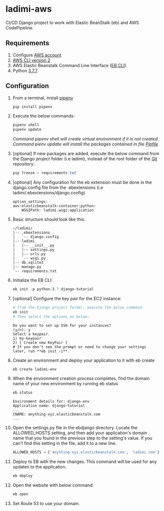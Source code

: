 # ladimi-aws

CI/CD Django project to work with Elastic BeanStalk (eb) and AWS CodePipeline.

## Requirements

1. Configure [AWS account](https://aws.amazon.com/)
2. [AWS CLI version 2](https://docs.aws.amazon.com/cli/latest/userguide/install-cliv2.html)
3. AWS Elastic Beanstalk Command Line Interface ([EB CLI](https://docs.aws.amazon.com/elasticbeanstalk/latest/dg/eb-cli3-install.html))
4. Python [3.7.7](https://www.python.org/downloads/release/python-377/)

## Configuration

1. From a terminal, install [pipenv](https://github.com/pypa/pipenv)

    ```powershell
    pip install pipenv
    ```

2. Execute the below commands:

    ```powershell
    pipenv shell
    pipenv update
    ```

    _Command pipenv shell will create virtual environment if it is not created. Command pienv update will install the packages contained in file [Pipfile](Pipfile)_

3. [optional] If new packages are added, execute the below command from the Django project folder (i.e ladimi), instead of the root folder of the [Git](https://git-scm.com/) repository:

    ```powershell
    pip freeze > requirements.txt
    ```

4. [optional] Any configuration for the eb extension must be done in the django.config file from the .ebextensions (i.e ladimi/.ebextensions/django.config)

    ```config
    option_settings:
    aws:elasticbeanstalk:container:python:
        WSGIPath: ladimi.wsgi:application
    ```

5. Basic structure should look like this:

    ```
    ~/ladimi/
    |-- .ebextensions
    |   `-- django.config
    |-- ladimi
    |   |-- __init__.py
    |   |-- settings.py
    |   |-- urls.py
    |   `-- wsgi.py
    |-- db.sqlite3
    |-- manage.py
    `-- requirements.txt
    ```

6. Initialize the EB CLI:
    ```powershell
    eb init -p python-3.7 django-tutorial
    ```

7. [optional] Configure the key pair for the EC2 instance:

    ```powershell
    # from the Django project folder, execute the below command:
    eb init
    # Then select the options as below:
    ```

    ```
    Do you want to set up SSH for your instances?
    (y/n): y
    Select a keypair.
    1) my-keypair
    2) [ Create new KeyPair ]
    # If you don't see the prompt or need to change your settings later, run **eb init -i**.
    ```

8. Create an environment and deploy your application to it with eb create

    ```powershell
    eb create ladimi-env
    ```

9. When the environment creation process completes, find the domain name of your new environment by running eb status

    ```powershell
    eb status
    ```
    
    ```
    Environment details for: django-env
    Application name: django-tutorial
    ...
    CNAME: anything-xyz.elasticbeanstalk.com
    ...
    ```

10. Open the settings.py file in the ebdjango directory. Locate the ALLOWED_HOSTS setting, and then add your application's domain name that you found in the previous step to the setting's value. If you can't find this setting in the file, add it to a new line.

    ```python
    ALLOWED_HOSTS = ['anything-xyz.elasticbeanstalk.com', 'ladimi.com']
    ```

11. Deploy to EB with the new changes. This command will be used for any updates to the application.

    ```powershell
    eb deploy
    ```

12. Open the website with below command:

    ```powershell
    eb open
    ```

13. Set Route 53 to use your domain.